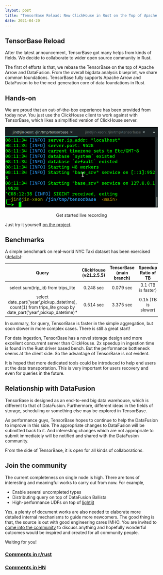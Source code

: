 ```yaml
---
layout: post
title: "TensorBase Reload: New ClickHouse in Rust on the Top of Apache Arrow and DataFusion"
date: 2021-04-20
---
```


## TensorBase Reload
After the latest announcement, TensorBase got many helps from kinds of fields. We decide to collaborate to wider open source community in Rust.

The first of efforts is that, we rebase the TensorBase on the top of Apache Arrow and DataFusion. From the overall bigdata analysis blueprint, we share common foundations. TensorBase fully supports Apache Arrow and DataFusion to be the next generation core of data foundations in Rust.  


## Hands-on

We are proud that an out-of-the-box experience has been provided from today now. You just use the ClickHouse client to work against with TensorBase, which likes a simplified version of ClickHouse server.

<p></p>
<div align="center">
<img class="center_img_wider" src="/img/2021-04-20-base_reload/play_out_of_the_box.gif"/>
</div>
<p align="center">Get started live recording</p>

Just try it yourself [on the project](https://github.com/tensorbase/tensorbase).

## Benchmarks

A simple benchmark on real-world NYC Taxi dataset has been exercised ([details](https://github.com/tensorbase/tensorbase/blob/main/docs/benchmarks.md)):

|Query |ClickHouse (v21.2.5.5)      | TensorBase (main branch)  | Speedup Ratio of TB   |
|:----:|:---------------------------:|:-----------------------: | :--------------------------: |
| select sum(trip_id) from trips_lite | 0.248 sec  |  0.079 sec | 3.1 (TB is faster) |
| select date_part('year',pickup_datetime), count(1) from trips_lite group by date_part('year',pickup_datetime)* | 0.514 sec |  3.375 sec  | 0.15 (TB is slower)  |

<p></p>

In summary, for query, TensorBase is faster in the simple aggregation, but soon slower in more complex cases. There is still a great start!


For data ingestion, TensorBase has a novel storage design and more excellent concurrent server than ClickHouse. 2x speedup in ingestion time is found in the Rust driver based bench. But the performance bottleneck seems at the client side. So the advantage of TensorBase is not evident. 

It is hoped that more dedicated tools could be introduced to help end users at the data transportation. This is very important for users recovery and even for queries in the future.

## Relationship with DataFusion

TensorBase is designed as an end-to-end big data warehouse, which is different to that of DataFusion. Furthermore, different ideas in the fields of storage, scheduling or something else may be explored in TensorBase. 

As performance guys, TensorBase hopes to continue to help the DataFusion to improve in this side. The appropriate changes to DataFusion will be submitted back to it. And interesting changes which are not appropriate to submit immediately will be notified and shared with the DataFusion community. 

From the side of TensorBase, it is open for all kinds of collaborations.

## Join the community

The current completeness on single node is high. There are tons of interesting and meaningful works to carry out from now. For example,

* Enable several uncompleted types 
* Distributing query on top of DataFusion Ballista
* High-performance UDFs on top of [lightjit](https://github.com/tensorbase/tensorbase/tree/main/crates/lightjit)

Yes, a plenty of document works are also needed to elaborate more detailed internal mechanisms to guide more newcomers. The good thing is that, the source is out with good engineering cares IMHO. You are invited to [come into the community](https://github.com/tensorbase/tensorbase) to discuss anything and hopefully wonderful outcomes would be inspired and created for all community people. 

Waiting for you!

<p></p>

### [Comments in r/rust]()

### [Comments in HN](https://news.ycombinator.com/item?id=26873816)